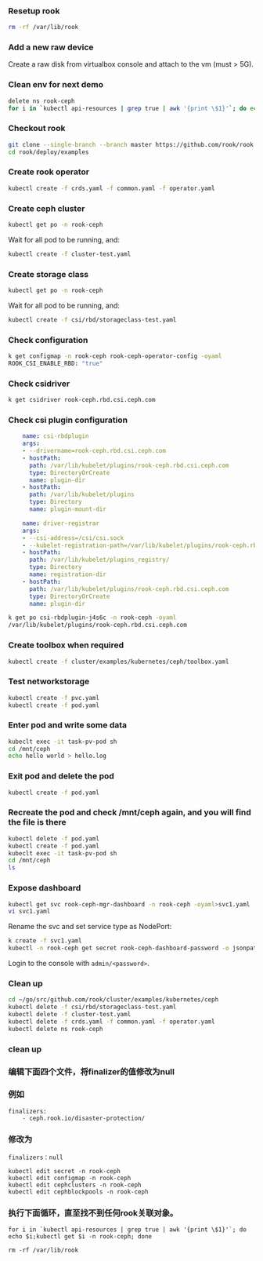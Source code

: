 ### Resetup rook

```sh
rm -rf /var/lib/rook
```

### Add a new raw device

Create a raw disk from virtualbox console and attach to the vm (must > 5G).

### Clean env for next demo

```sh
delete ns rook-ceph
for i in `kubectl api-resources | grep true | awk '{print \$1}'`; do echo $i;kubectl get $i -n clusternet-skgdp; done
```

### Checkout rook

```sh
git clone --single-branch --branch master https://github.com/rook/rook.git
cd rook/deploy/examples
```

### Create rook operator

```sh
kubectl create -f crds.yaml -f common.yaml -f operator.yaml
```

### Create ceph cluster

```sh
kubectl get po -n rook-ceph
```

Wait for all pod to be running, and:

```sh
kubectl create -f cluster-test.yaml
```

### Create storage class

```sh
kubectl get po -n rook-ceph
```

Wait for all pod to be running, and:

```sh
kubectl create -f csi/rbd/storageclass-test.yaml
```

### Check configuration

```sh
k get configmap -n rook-ceph rook-ceph-operator-config -oyaml
ROOK_CSI_ENABLE_RBD: "true"
```

### Check csidriver

```sh
k get csidriver rook-ceph.rbd.csi.ceph.com
```

### Check csi plugin configuration

```yaml
    name: csi-rbdplugin
    args:
    - --drivername=rook-ceph.rbd.csi.ceph.com
    - hostPath:
      path: /var/lib/kubelet/plugins/rook-ceph.rbd.csi.ceph.com
      type: DirectoryOrCreate
      name: plugin-dir
    - hostPath:
      path: /var/lib/kubelet/plugins
      type: Directory
      name: plugin-mount-dir

    name: driver-registrar
    args:
    - --csi-address=/csi/csi.sock
    - --kubelet-registration-path=/var/lib/kubelet/plugins/rook-ceph.rbd.csi.ceph.com/csi.sock
    - hostPath:
      path: /var/lib/kubelet/plugins_registry/
      type: Directory
      name: registration-dir
    - hostPath:
      path: /var/lib/kubelet/plugins/rook-ceph.rbd.csi.ceph.com
      type: DirectoryOrCreate
      name: plugin-dir
```

```sh
k get po csi-rbdplugin-j4s6c -n rook-ceph -oyaml
/var/lib/kubelet/plugins/rook-ceph.rbd.csi.ceph.com
```

### Create toolbox when required

```sh
kubectl create -f cluster/examples/kubernetes/ceph/toolbox.yaml
```

### Test networkstorage

```sh
kubectl create -f pvc.yaml
kubectl create -f pod.yaml
```

### Enter pod and write some data

```sh
kubeclt exec -it task-pv-pod sh
cd /mnt/ceph
echo hello world > hello.log
```

### Exit pod and delete the pod

```sh
kubectl create -f pod.yaml
```

### Recreate the pod and check /mnt/ceph again, and you will find the file is there

```sh
kubectl delete -f pod.yaml
kubectl create -f pod.yaml
kubeclt exec -it task-pv-pod sh
cd /mnt/ceph
ls
```

### Expose dashboard

```sh
kubectl get svc rook-ceph-mgr-dashboard -n rook-ceph -oyaml>svc1.yaml
vi svc1.yaml
```

Rename the svc and set service type as NodePort:

```sh
k create -f svc1.yaml
kubectl -n rook-ceph get secret rook-ceph-dashboard-password -o jsonpath="{['data']['password']}" | base64 --decode && echo
```

Login to the console with `admin/<password>`.

### Clean up

```sh
cd ~/go/src/github.com/rook/cluster/examples/kubernetes/ceph
kubectl delete -f csi/rbd/storageclass-test.yaml
kubectl delete -f cluster-test.yaml
kubectl delete -f crds.yaml -f common.yaml -f operator.yaml
kubectl delete ns rook-ceph
```
### clean up
### 编辑下面四个文件，将finalizer的值修改为null
### 例如
```
finalizers:
    - ceph.rook.io/disaster-protection/
```
### 修改为
```
finalizers：null
```
```
kubectl edit secret -n rook-ceph
kubectl edit configmap -n rook-ceph
kubectl edit cephclusters -n rook-ceph
kubectl edit cephblockpools -n rook-ceph
```
### 执行下面循环，直至找不到任何rook关联对象。
```
for i in `kubectl api-resources | grep true | awk '{print \$1}'`; do echo $i;kubectl get $i -n rook-ceph; done

rm -rf /var/lib/rook
```
